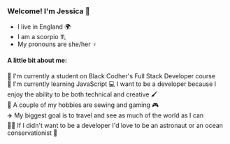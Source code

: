 ### Welcome! I'm Jessica 👋

- I live in England 🌍
- I am a scorpio ♏
- My pronouns are she/her ♀️   

#### A little bit about me:  
🔭 I'm currently a student on Black Codher's Full Stack Developer course  
🌱 I'm currently learning JavaScript
💻 I want to be a developer because I enjoy the ability to be both technical and creative 🖌️  
🧵 A couple of my hobbies are sewing and gaming 🎮  
✈️ My biggest goal is to travel and see as much of the world as I can  
👩‍🚀 If I didn't want to be a developer I'd love to be an astronaut or an ocean conservationist 🤿  

<!--
**jesvica/jesvica** is a ✨ _special_ ✨ repository because its `README.md` (this file) appears on your GitHub profile.

Here are some ideas to get you started:

- 🔭 I’m currently a student on Black Codher's Full Stack Developer course
- 🌱 I’m currently learning ...
- 👯 I’m looking to collaborate on ...
- 🤔 I’m looking for help with ...
- 💬 Ask me about ...
- 📫 How to reach me: ...
- 😄 Pronouns: ...
- ⚡ Fun fact: ...
-->
